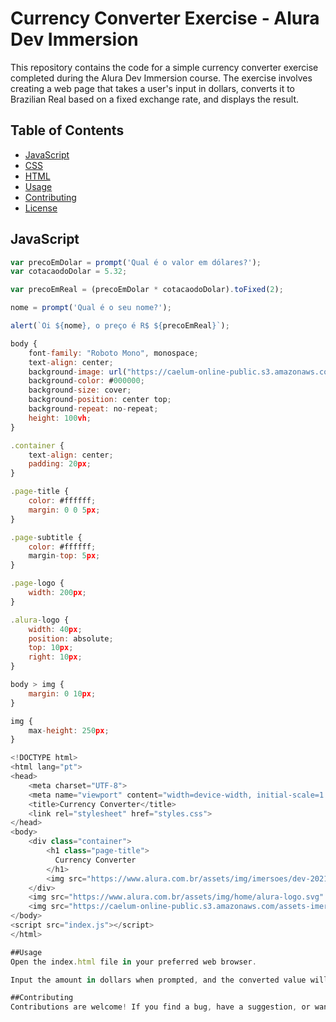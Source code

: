 # Currency Converter Exercise - Alura Dev Immersion

This repository contains the code for a simple currency converter exercise completed during the Alura Dev Immersion course. The exercise involves creating a web page that takes a user's input in dollars, converts it to Brazilian Real based on a fixed exchange rate, and displays the result.

## Table of Contents

- [JavaScript](#javascript)
- [CSS](#css)
- [HTML](#html)
- [Usage](#usage)
- [Contributing](#contributing)
- [License](#license)

## JavaScript

```javascript
var precoEmDolar = prompt('Qual é o valor em dólares?');
var cotacaodoDolar = 5.32;

var precoEmReal = (precoEmDolar * cotacaodoDolar).toFixed(2);

nome = prompt('Qual é o seu nome?');

alert(`Oi ${nome}, o preço é R$ ${precoEmReal}`);

body {
    font-family: "Roboto Mono", monospace;
    text-align: center;
    background-image: url("https://caelum-online-public.s3.amazonaws.com/assets-imersaodev/Background.png");
    background-color: #000000;
    background-size: cover;
    background-position: center top;
    background-repeat: no-repeat;
    height: 100vh;
}

.container {
    text-align: center;
    padding: 20px;
}

.page-title {
    color: #ffffff;
    margin: 0 0 5px;
}

.page-subtitle {
    color: #ffffff;
    margin-top: 5px;
}

.page-logo {
    width: 200px;
}

.alura-logo {
    width: 40px;
    position: absolute;
    top: 10px;
    right: 10px;
}

body > img {
    margin: 0 10px;
}

img {
    max-height: 250px;
}

<!DOCTYPE html>
<html lang="pt">
<head>
    <meta charset="UTF-8">
    <meta name="viewport" content="width=device-width, initial-scale=1.0">
    <title>Currency Converter</title>
    <link rel="stylesheet" href="styles.css">
</head>
<body>
    <div class="container">
        <h1 class="page-title">
          Currency Converter
        </h1>
        <img src="https://www.alura.com.br/assets/img/imersoes/dev-2021/logo-imersao-aluraflix.svg" class="page-logo" alt="">
    </div>
    <img src="https://www.alura.com.br/assets/img/home/alura-logo.svg" alt="" class="alura-logo">
    <img src="https://caelum-online-public.s3.amazonaws.com/assets-imersaodev/Convers%C3%A3o+1.png">
</body>
<script src="index.js"></script>
</html>

##Usage
Open the index.html file in your preferred web browser.

Input the amount in dollars when prompted, and the converted value will be displayed.

##Contributing
Contributions are welcome! If you find a bug, have a suggestion, or want to contribute in any way, please open an issue or create a pull request.
